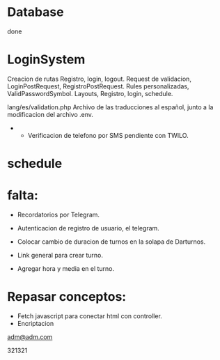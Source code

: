 # Database
done

# LoginSystem

Creacion de rutas Registro, login, logout.
Request de validacion, LoginPostRequest, RegistroPostRequest.
Rules personalizadas, ValidPasswordSymbol.
Layouts, Registro, login, schedule.

lang/es/validation.php
Archivo de las traducciones al español, junto a la modificacion del archivo .env.

- * Verificacion de telefono por SMS pendiente con TWILO.



# schedule

# falta:


- Recordatorios por Telegram.

- Autenticacion de registro de usuario, el telegram.


- Colocar cambio de duracion de turnos en la solapa de Darturnos.
- Link general para crear turno.
- Agregar hora y media en el turno.





# Repasar conceptos:
- Fetch javascript para conectar html con controller.
- Encriptacion


adm@adm.com

321321